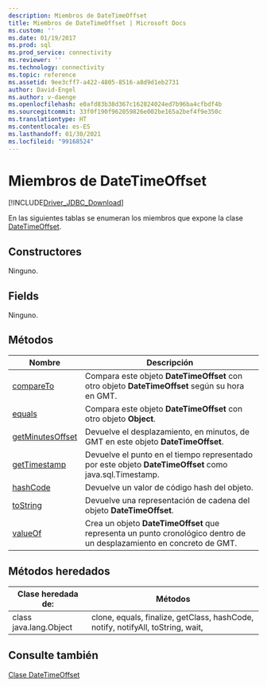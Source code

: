 ```yaml
---
description: Miembros de DateTimeOffset
title: Miembros de DateTimeOffset | Microsoft Docs
ms.custom: ''
ms.date: 01/19/2017
ms.prod: sql
ms.prod_service: connectivity
ms.reviewer: ''
ms.technology: connectivity
ms.topic: reference
ms.assetid: 9ee3cff7-a422-4805-8516-a8d9d1eb2731
author: David-Engel
ms.author: v-daenge
ms.openlocfilehash: e0afd83b38d367c162824024ed7b96ba4cfbdf4b
ms.sourcegitcommit: 33f0f190f962059826e002be165a2bef4f9e350c
ms.translationtype: HT
ms.contentlocale: es-ES
ms.lasthandoff: 01/30/2021
ms.locfileid: "99168524"
---
```

# <a name="datetimeoffset-members"></a>Miembros de DateTimeOffset
[!INCLUDE[Driver_JDBC_Download](../../../includes/driver_jdbc_download.md)]

  En las siguientes tablas se enumeran los miembros que expone la clase [DateTimeOffset](../../../connect/jdbc/reference/datetimeoffset-class.md).  
  
## <a name="constructors"></a>Constructores  
 Ninguno.  
  
## <a name="fields"></a>Fields  
 Ninguno.  
  
## <a name="methods"></a>Métodos  
  
|Nombre|Descripción|  
|----------|-----------------|  
|[compareTo](../../../connect/jdbc/reference/compareto-method-datetimeoffset.md)|Compara este objeto **DateTimeOffset** con otro objeto **DateTimeOffset** según su hora en GMT.|  
|[equals](../../../connect/jdbc/reference/equals-method-datetimeoffset.md)|Compara este objeto **DateTimeOffset** con otro objeto **Object**.|  
|[getMinutesOffset](../../../connect/jdbc/reference/getminutesoffset-method-datetimeoffset.md)|Devuelve el desplazamiento, en minutos, de GMT en este objeto **DateTimeOffset**.|  
|[getTimestamp](../../../connect/jdbc/reference/gettimestamp-method-datetimeoffset.md)|Devuelve el punto en el tiempo representado por este objeto **DateTimeOffset** como java.sql.Timestamp.|  
|[hashCode](../../../connect/jdbc/reference/hashcode-method-datetimeoffset.md)|Devuelve un valor de código hash del objeto.|  
|[toString](../../../connect/jdbc/reference/tostring-method-datetimeoffset.md)|Devuelve una representación de cadena del objeto **DateTimeOffset**.|  
|[valueOf](../../../connect/jdbc/reference/valueof-method-datetimeoffset.md)|Crea un objeto **DateTimeOffset** que representa un punto cronológico dentro de un desplazamiento en concreto de GMT.|  
  
## <a name="inherited-methods"></a>Métodos heredados  
  
|Clase heredada de:|Métodos|  
|---------------------------|-------------|  
|class java.lang.Object|clone, equals, finalize, getClass, hashCode, notify, notifyAll, toString, wait,|  
  
## <a name="see-also"></a>Consulte también  
 [Clase DateTimeOffset](../../../connect/jdbc/reference/datetimeoffset-class.md)  
  
  
